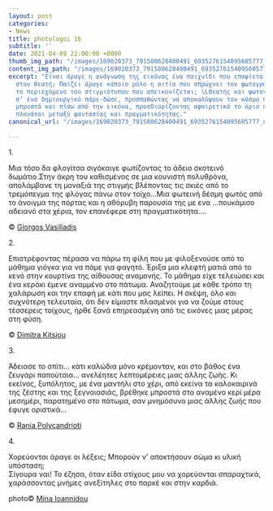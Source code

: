 ```yaml
---
layout: post
categories:
- News
title: photologoi 16
subtitle: ''
date: 2021-04-09 22:00:00 +0000
thumb_img_path: "/images/169020373_791580628400491_6935276154095605777_n.jpeg"
content_img_path: "/images/169020373_791580628400491_6935276154095605777_n.jpeg"
excerpt: "Είναι άραγε η ανάγνωση της εικόνας ένα παιχνίδι που επαφίεται αποκλειστικά
  στον θεατή; Παίζει άραγε κάποιο ρόλο η αιτία που σπρώχνει τον φωτογράφο να επιλέξει
  το περιεχόμενο του στιγμιότυπου που απεικονίζεται; \LΘεατής και φωτογράφος συνευρίσκονται
  σ’ ένα δημιουργικό πάρε-δώσε, προσπαθώντας να αποκαλύψουν τον κόσμο που υπάρχει
  μπροστά και πίσω από την εικόνα, προσδιορίζοντας αφαιρετικά το όριο που μπορεί να
  πλανάται μεταξύ φαντασίας και πραγματικότητας."
canonical_url: "/images/169020373_791580628400491_6935276154095605777_n.jpeg"

---
```


1\.

Μια τόσο δα φλογίτσα σιγόκαιγε φωτίζοντας το άδειο σκοτεινό δωμάτιο.Στην άκρη του καθισμένος σε μια κουνιστή πολυθρόνα, απολάμβανε τη μοναξιά της στιγμής βλέποντας τις σκιές από το τρεμόπεγμα της φλόγας πάνω στον τοίχο...Μια φωτεινή δέσμη φωτός από το άνοιγμα της πόρτας και η αθόρυβη παρουσία της με ενα ...πουκάμισο αδειανό στα χέρια, τον επανέφερε στη πραγματικότητα….

© <a href="https://www.facebook.com/gvasiliadis" target="blank"> Giorgos Vasiliadis</a>

2\.

Επιστρέφοντας πέρασα να πάρω τη φίλη που με φιλοξενούσε από το μάθημα γιόγκα για να πάμε για φαγητό. Έριξα μια κλεφτή ματιά από το κενό στην κουρτίνα της αίθουσας αναμονής. Το μάθημα είχε τελειώσει και ένα κεράκι έμενε αναμμένο στο πάτωμα. Αναζητούμε με κάθε τρόπο τη χαλάρωση και την επαφή με κάτι που μας λείπει. Η σκέψη, όλο και συχνότερη τελευταία, ότι δεν είμαστε πλασμένοι για να ζούμε στους τέσσερεις τοίχους, ήρθε ξανά επηρεασμένη από τις εικόνες μιας μέρας στη φύση.

© <a href="https://www.facebook.com/dimitra.kitsiou" target="blank"> Dimitra Kitsiou</a>

3\.

Άδειασε το σπίτι... κάτι καλώδια μόνο κρέμονταν, και στο βάθος ένα ζευγάρι παπούτσια... ανελέητες λεπτομέρειες μιας άλλης ζωής. Κι εκείνος, ξυπόλητος, με ένα μαντήλι στο χέρι, από εκείνα τα καλοκαιρινά της ζέστης και της ξεγνοιασιάς, βρέθηκε μπροστά στο αναμένο κερί μέρα μεσημέρι, παρατημένο στο πάτωμα, σαν μνημόσυνο μιας άλλης ζωής που έφυγε οριστικά…

© <a href="https://www.facebook.com/profile.php?id=100008460452394" target="blank"> Rania Polycandrioti</a>

4\.

Χορεύονται άραγε οι λέξεις; Μπορούν ν’ αποκτήσουν σώμα κι υλική υπόσταση;  
Σίγουρα ναι! Το έζησα, όταν είδα στίχους μου να χορεύονται σπαραχτικά, χαράσσοντας μνήμες ανεξίτηλες στο παρκέ και στην καρδιά.

photo© <a href="https://www.facebook.com/mina.ioannidou.58" target="blank"> Mina Ioannidou </a>